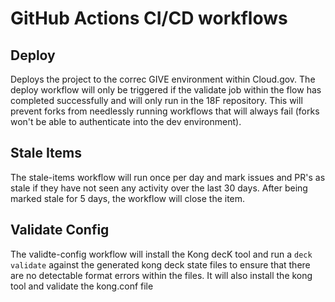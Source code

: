 # GitHub Actions CI/CD workflows

## Deploy
Deploys the project to the correc GIVE environment within Cloud.gov. The
deploy workflow will only be triggered if the validate job within the flow has
completed successfully and will only run in the 18F repository. This will
prevent forks from needlessly running workflows that will always fail
(forks won't be able to authenticate into the dev environment).

## Stale Items
The stale-items workflow will run once per day and mark issues and PR's as
stale if they have not seen any activity over the last 30 days. After being
marked stale for 5 days, the workflow will close the item.

## Validate Config
The validte-config workflow will install the Kong decK tool and run a
`deck validate` against the generated kong deck state files to ensure that
there are no detectable format errors within the files. It will also install
the kong tool and validate the kong.conf file
